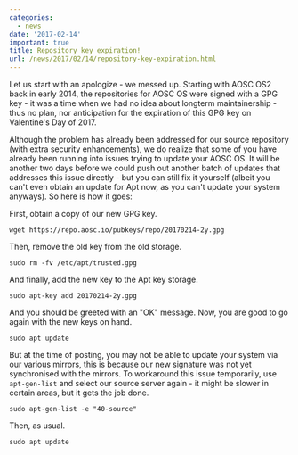 ```yaml
---
categories:
  - news
date: '2017-02-14'
important: true
title: Repository key expiration!
url: /news/2017/02/14/repository-key-expiration.html
---
```



Let us start with an apologize - we messed up. Starting with AOSC OS2 back in early 2014, the repositories for AOSC OS were signed with a GPG key - it was a time when we had no idea about longterm maintainership - thus no plan, nor anticipation for the expiration of this GPG key on Valentine's Day of 2017.

Although the problem has already been addressed for our source repository (with extra security enhancements), we do realize that some of you have already been running into issues trying to update your AOSC OS. It will be another two days before we could push out another batch of updates that addresses this issue directly - but you can still fix it yourself (albeit you can't even obtain an update for Apt now, as you can't update your system anyways). So here is how it goes:

First, obtain a copy of our new GPG key.

    wget https://repo.aosc.io/pubkeys/repo/20170214-2y.gpg

Then, remove the old key from the old storage.

    sudo rm -fv /etc/apt/trusted.gpg

And finally, add the new key to the Apt key storage.

    sudo apt-key add 20170214-2y.gpg

And you should be greeted with an "OK" message. Now, you are good to go again with the new keys on hand.

    sudo apt update

But at the time of posting, you may not be able to update your system via our various mirrors, this is because our new signature was not yet synchronised with the mirrors. To workaround this issue temporarily, use `apt-gen-list` and select our source server again - it might be slower in certain areas, but it gets the job done.

    sudo apt-gen-list -e "40-source"

Then, as usual.

    sudo apt update